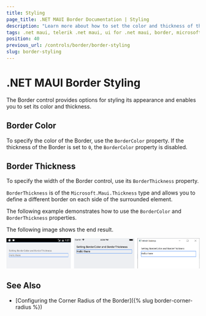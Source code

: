 ```yaml
---
title: Styling
page_title: .NET MAUI Border Documentation | Styling
description: "Learn more about how to set the color and thickness of the Telerik UI for .NET MAUI Barcode."
tags: .net maui, telerik .net maui, ui for .net maui, border, microsoft .net maui
position: 40
previous_url: /controls/border/border-styling
slug: border-styling
---
```


# .NET MAUI Border Styling

The Border control provides options for styling its appearance and enables you to set its color and thickness.

## Border Color

To specify the color of the Border, use the `BorderColor` property. If the thickness of the Border is set to `0`, the `BorderColor` property is disabled.

## Border Thickness

To specify the width of the Border control, use its `BorderThickness` property.

`BorderThickness` is of the `Microsoft.Maui.Thickness` type and allows you to define a different border on each side of the surrounded element.

The following example demonstrates how to use the `BorderColor` and `BorderThickness` properties.

<snippet id='border-features-thickness' />

The following image shows the end result.

![Border Styling](images/border-styling.png)

## See Also

- [Configuring the Corner Radius of the Border]({% slug border-corner-radius %})
